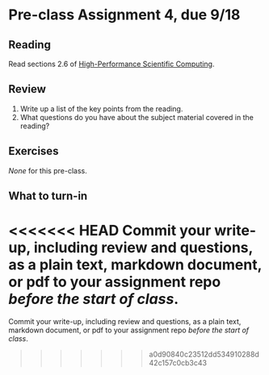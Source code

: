 # Pre-class Assignment 4, due 9/18

## Reading

Read sections 2.6 of [High-Performance Scientific Computing](https://cmse-courses.slack.com/files/UC9P697JS/FCFH5HR6V/eijkhoutintrotohpc.pdf).

## Review

1. Write up a list of the key points from the reading.
2. What questions do you have about the subject material covered in the reading?

## Exercises

_None_ for this pre-class.

## What to turn-in

<<<<<<< HEAD
Commit your write-up, including review and questions, as a plain text, markdown document, or pdf to your assignment repo _before the start of class_.
=======
Commit your write-up, including review and questions, as a plain text, markdown document, or pdf to your assignment repo _before the start of class_.
>>>>>>> a0d90840c23512dd534910288d42c157c0cb3c43
